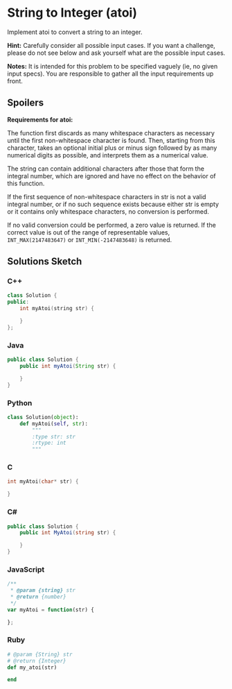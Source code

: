 # String to Integer (atoi)

Implement atoi to convert a string to an integer.

**Hint:** Carefully consider all possible input cases. If you want a challenge, please do not see below and ask yourself what are the possible input cases.

**Notes:** It is intended for this problem to be specified vaguely (ie, no given input specs). You are responsible to gather all the input requirements up front. 

## Spoilers
**Requirements for atoi:**

The function first discards as many whitespace characters as necessary until the first non-whitespace character is found. Then, starting from this character, takes an optional initial plus or minus sign followed by as many numerical digits as possible, and interprets them as a numerical value.

The string can contain additional characters after those that form the integral number, which are ignored and have no effect on the behavior of this function.

If the first sequence of non-whitespace characters in str is not a valid integral number, or if no such sequence exists because either str is empty or it contains only whitespace characters, no conversion is performed.

If no valid conversion could be performed, a zero value is returned. If the correct value is out of the range of representable values, `INT_MAX(2147483647)` or `INT_MIN(-2147483648)` is returned. 

## Solutions Sketch

### C++
```C++
class Solution {
public:
    int myAtoi(string str) {

    }
};
```

### Java
```Java
public class Solution {
    public int myAtoi(String str) {

    }
}
```

### Python
```Python
class Solution(object):
    def myAtoi(self, str):
        """
        :type str: str
        :rtype: int
        """
```

### C
```C
int myAtoi(char* str) {

}
```

### C# 
```C#
public class Solution {
    public int MyAtoi(string str) {

    }
}
```

### JavaScript
```JavaScript
/**
 * @param {string} str
 * @return {number}
 */
var myAtoi = function(str) {

};
```

### Ruby
```Ruby
# @param {String} str
# @return {Integer}
def my_atoi(str)

end
```
